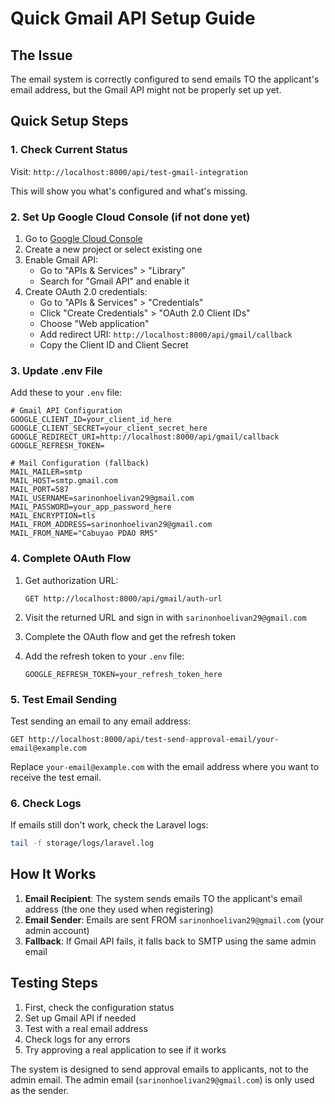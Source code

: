 # Quick Gmail API Setup Guide

## The Issue
The email system is correctly configured to send emails TO the applicant's email address, but the Gmail API might not be properly set up yet.

## Quick Setup Steps

### 1. Check Current Status
Visit: `http://localhost:8000/api/test-gmail-integration`

This will show you what's configured and what's missing.

### 2. Set Up Google Cloud Console (if not done yet)

1. Go to [Google Cloud Console](https://console.cloud.google.com/)
2. Create a new project or select existing one
3. Enable Gmail API:
   - Go to "APIs & Services" > "Library"
   - Search for "Gmail API" and enable it
4. Create OAuth 2.0 credentials:
   - Go to "APIs & Services" > "Credentials"
   - Click "Create Credentials" > "OAuth 2.0 Client IDs"
   - Choose "Web application"
   - Add redirect URI: `http://localhost:8000/api/gmail/callback`
   - Copy the Client ID and Client Secret

### 3. Update .env File
Add these to your `.env` file:

```env
# Gmail API Configuration
GOOGLE_CLIENT_ID=your_client_id_here
GOOGLE_CLIENT_SECRET=your_client_secret_here
GOOGLE_REDIRECT_URI=http://localhost:8000/api/gmail/callback
GOOGLE_REFRESH_TOKEN=

# Mail Configuration (fallback)
MAIL_MAILER=smtp
MAIL_HOST=smtp.gmail.com
MAIL_PORT=587
MAIL_USERNAME=sarinonhoelivan29@gmail.com
MAIL_PASSWORD=your_app_password_here
MAIL_ENCRYPTION=tls
MAIL_FROM_ADDRESS=sarinonhoelivan29@gmail.com
MAIL_FROM_NAME="Cabuyao PDAO RMS"
```

### 4. Complete OAuth Flow

1. Get authorization URL:
   ```
   GET http://localhost:8000/api/gmail/auth-url
   ```

2. Visit the returned URL and sign in with `sarinonhoelivan29@gmail.com`

3. Complete the OAuth flow and get the refresh token

4. Add the refresh token to your `.env` file:
   ```env
   GOOGLE_REFRESH_TOKEN=your_refresh_token_here
   ```

### 5. Test Email Sending

Test sending an email to any email address:
```
GET http://localhost:8000/api/test-send-approval-email/your-email@example.com
```

Replace `your-email@example.com` with the email address where you want to receive the test email.

### 6. Check Logs
If emails still don't work, check the Laravel logs:
```bash
tail -f storage/logs/laravel.log
```

## How It Works

1. **Email Recipient**: The system sends emails TO the applicant's email address (the one they used when registering)
2. **Email Sender**: Emails are sent FROM `sarinonhoelivan29@gmail.com` (your admin account)
3. **Fallback**: If Gmail API fails, it falls back to SMTP using the same admin email

## Testing Steps

1. First, check the configuration status
2. Set up Gmail API if needed
3. Test with a real email address
4. Check logs for any errors
5. Try approving a real application to see if it works

The system is designed to send approval emails to applicants, not to the admin email. The admin email (`sarinonhoelivan29@gmail.com`) is only used as the sender.
